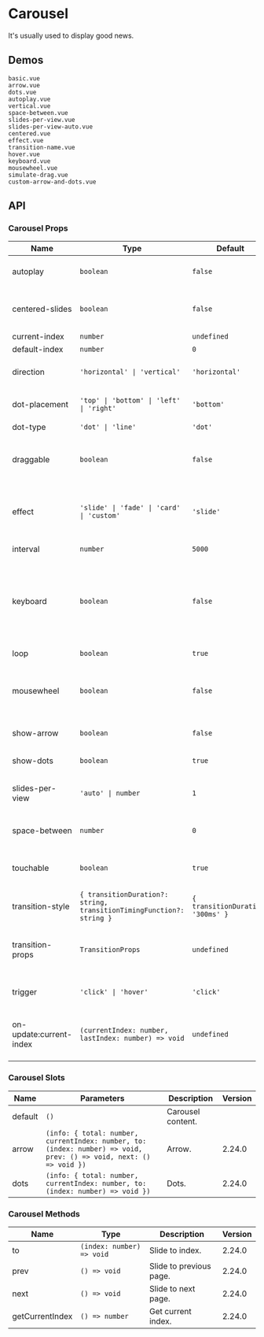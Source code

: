 # Carousel

It's usually used to display good news.

## Demos

```demo
basic.vue
arrow.vue
dots.vue
autoplay.vue
vertical.vue
space-between.vue
slides-per-view.vue
slides-per-view-auto.vue
centered.vue
effect.vue
transition-name.vue
hover.vue
keyboard.vue
mousewheel.vue
simulate-drag.vue
custom-arrow-and-dots.vue
```

## API

### Carousel Props

| Name | Type | Default | Description | Version |
| --- | --- | --- | --- | --- |
| autoplay | `boolean` | `false` | Whether to scroll automatically. |
| centered-slides | `boolean` | `false` | Whether to center the current view carousel. | 2.24.0 |
| current-index | `number` | `undefined` | current index. | 2.24.0 |
| default-index | `number` | `0` | default index. | 2.24.0 |
| direction | `'horizontal' \| 'vertical'` | `'horizontal'` | Carousel shows the direction. |
| dot-placement | `'top' \| 'bottom' \| 'left' \| 'right'` | `'bottom'` | Dot placement in the panel. | 2.24.0 |
| dot-type | `'dot' \| 'line'` | `'dot'` | Dot style. | 2.24.0 |
| draggable | `boolean` | `false` | Whether to switch the carousel by dragging the mouse. | 2.24.0 |
| effect | `'slide' \| 'fade' \| 'card' \| 'custom'` | `'slide'` | Transition effect when switching between carousel. | 2.24.0, `'card'` 2.24.2 |
| interval | `number` | `5000` | Auto play interval (ms). |
| keyboard | `boolean` | `false` | Whether to switch the carousel by pressing the key, it only works when the focus is on Dots. | 2.24.0 |
| loop | `boolean` | `true` | Whether to loop. | 2.24.0 |
| mousewheel | `boolean` | `false` | Whether to switch the carousel through the mouse wheel. | 2.24.0 |
| show-arrow | `boolean` | `false` | Whether to show arrow buttons. | 2.24.0 |
| show-dots | `boolean` | `true` | Whether to show dots. | 2.24.0 |
| slides-per-view | `'auto' \| number` | `1` | Number of carousels displayed on per view. | 2.24.0 |
| space-between | `number` | `0` | The spacing between the carousels. | 2.24.0 |
| touchable | `boolean` | `true` | Whether to switch the carousel by touch. | 2.24.0 |
| transition-style | `{ transitionDuration?: string, transitionTimingFunction?: string }` | `{ transitionDuration: '300ms' }` | The style of the transition effect. | 2.24.0 |
| transition-props | `TransitionProps` | `undefined` | Custom transition effect properties, [reference](https://v3.vuejs.org/api/built-in-components.html#transition). | 2.24.0 |
| trigger | `'click' \| 'hover'` | `'click'` | The method of manual switching. |
| on-update:current-index | `(currentIndex: number, lastIndex: number) => void` | `undefined` | Callback function when the current index changes. | 2.24.0 |

### Carousel Slots

| Name | Parameters | Description | Version |
| --- | --- | --- | --- |
| default | `()` | Carousel content. |
| arrow | `(info: { total: number, currentIndex: number, to: (index: number) => void, prev: () => void, next: () => void })` | Arrow. | 2.24.0 |
| dots | `(info: { total: number, currentIndex: number, to: (index: number) => void })` | Dots. | 2.24.0 |

### Carousel Methods

| Name | Type | Description | Version |
| --- | --- | --- | --- |
| to | `(index: number) => void` | Slide to index. | 2.24.0 |
| prev | `() => void` | Slide to previous page. | 2.24.0 |
| next | `() => void` | Slide to next page. | 2.24.0 |
| getCurrentIndex | `() => number` | Get current index. | 2.24.0 |
